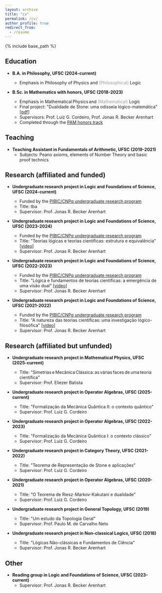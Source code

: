 ```yaml
---
layout: archive
title: "cv"
permalink: /cv/
author_profile: true
redirect_from:
  - /resume
---
```


{% include base_path %}

## Education

* **B.A. in Philosophy, UFSC (2024-current)**
  * Emphasis in Philosophy of Physics and <span style="color: #999999;">(Philosophical)</span> Logic

* **B.Sc. in Mathematics with honors, UFSC (2018-2023)**
  * Emphasis in Mathematical Physics and <span style="color: #999999;">(Mathematical)</span> Logic
  * Final project: "Dualidade de Stone: uma odisseia lógico-matemática" [[pdf](https://repositorio.ufsc.br/bitstream/handle/123456789/255148/tcc_julio%20candido%20veloso%20barczyszyn.pdf?sequence=1&isAllowed=y)]
  * Supervisors: Prof. Luiz G. Cordeiro, Prof. Jonas R. Becker Arenhart
  * Completed through the [PAM honors track](https://pam-mtm-ufsc-br.translate.goog/oquee.html?_x_tr_sch=http&_x_tr_sl=pt&_x_tr_tl=en&_x_tr_hl=pt-BR&_x_tr_pto=wapp)

## Teaching

* **Teaching Assistant in Fundamentals of Arithmetic, UFSC (2019-2021)**
  * Subjects: Peano axioms, elements of Number Theory and basic proof technics

## Research (affiliated and funded)

* **Undergraduate research project in Logic and Foundations of Science, UFSC (2024-current)**
  * Funded by the [PIBIC/CNPq undergraduate research program](http://pibic.propesq.ufsc.br/)
  * Title: tba
  * Supervisor: Prof. Jonas R. Becker Arenhart

* **Undergraduate research project in Logic and Foundations of Science, UFSC (2023-2024)**
  * Funded by the [PIBIC/CNPq undergraduate research program](http://pibic.propesq.ufsc.br/)
  * Title: "Teorias lógicas e teorias científicas: estrutura e equivalência" [[video](https://repositorio.ufsc.br/handle/123456789/259340)]
  * Supervisor: Prof. Jonas R. Becker Arenhart

* **Undergraduate research project in Logic and Foundations of Science, UFSC (2022-2023)**
  * Funded by the [PIBIC/CNPq undergraduate research program](http://pibic.propesq.ufsc.br/)
  * Title: "Lógica e fundamentos de teorias científicas: a emergência de uma visão dual" [[video](https://repositorio.ufsc.br/handle/123456789/251015)]
  * Supervisor: Prof. Jonas R. Becker Arenhart

* **Undergraduate research project in Logic and Foundations of Science, UFSC (2021-2022)**
  * Funded by the [PIBIC/CNPq undergraduate research program](http://pibic.propesq.ufsc.br/)
  * Title: "A natureza das teorias científicas: uma investigação lógico-filosófica" [[video](https://repositorio.ufsc.br/handle/123456789/239384)]
  * Supervisor: Prof. Jonas R. Becker Arenhart
 
## Research (affiliated but unfunded)

* **Undergraduate research project in Mathematical Physics, UFSC (2025-current)**
  * Title: "Simetrias e Mecânica Clássica: as várias faces de uma teoria científica"
  * Supervisor: Prof. Eliezer Batista

* **Undergraduate research project in Operator Algebras, UFSC (2025-current)**
  * Title: "Formalização da Mecânica Quântica II: o contexto quântico"
  * Supervisor: Prof. Luiz G. Cordeiro

* **Undergraduate research project in Operator Algebras, UFSC (2022-2023)**
  * Title: "Formalização da Mecânica Quântica I: o contexto clássico"
  * Supervisor: Prof. Luiz G. Cordeiro

* **Undergraduate research project in Category Theory, UFSC (2021-2022)**
  * Title: "Teorema de Representação de Stone e aplicações"
  * Supervisor: Prof. Luiz G. Cordeiro

* **Undergraduate research project in Operator Algebras, UFSC (2020-2021)**
  * Title: "O Teorema de Riesz-Markov-Kakutani e dualidade"
  * Supervisor: Prof. Luiz G. Cordeiro

* **Undergraduate research project in General Topology, UFSC (2019)** 
  * Title: "Um estudo da Topologia Geral"
  * Supervisor: Prof. Paulo M. de Carvalho Neto

* **Undergraduate research project in Non-classical Logics, UFSC (2018)** 
  * Title: "Lógicas Não-clássicas e Fundamentos de Ciência"
  * Supervisor: Prof. Jonas R. Becker Arenhart

## Other

* **Reading group in Logic and Foundations of Science, UFSC (2023-current)**
  * Supervisor: Prof. Jonas R. Becker Arenhart
